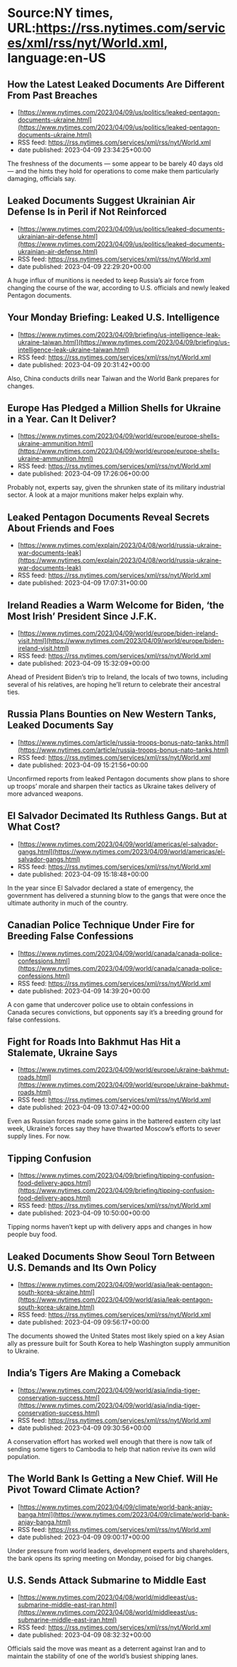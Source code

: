 # Source:NY times, URL:https://rss.nytimes.com/services/xml/rss/nyt/World.xml, language:en-US

## How the Latest Leaked Documents Are Different From Past Breaches
 - [https://www.nytimes.com/2023/04/09/us/politics/leaked-pentagon-documents-ukraine.html](https://www.nytimes.com/2023/04/09/us/politics/leaked-pentagon-documents-ukraine.html)
 - RSS feed: https://rss.nytimes.com/services/xml/rss/nyt/World.xml
 - date published: 2023-04-09 23:34:25+00:00

The freshness of the documents — some appear to be barely 40 days old — and the hints they hold for operations to come make them particularly damaging, officials say.

## Leaked Documents Suggest Ukrainian Air Defense Is in Peril if Not Reinforced
 - [https://www.nytimes.com/2023/04/09/us/politics/leaked-documents-ukrainian-air-defense.html](https://www.nytimes.com/2023/04/09/us/politics/leaked-documents-ukrainian-air-defense.html)
 - RSS feed: https://rss.nytimes.com/services/xml/rss/nyt/World.xml
 - date published: 2023-04-09 22:29:20+00:00

A huge influx of munitions is needed to keep Russia’s air force from changing the course of the war, according to U.S. officials and newly leaked Pentagon documents.

## Your Monday Briefing: Leaked U.S. Intelligence
 - [https://www.nytimes.com/2023/04/09/briefing/us-intelligence-leak-ukraine-taiwan.html](https://www.nytimes.com/2023/04/09/briefing/us-intelligence-leak-ukraine-taiwan.html)
 - RSS feed: https://rss.nytimes.com/services/xml/rss/nyt/World.xml
 - date published: 2023-04-09 20:31:42+00:00

Also, China conducts drills near Taiwan and the World Bank prepares for changes.

## Europe Has Pledged a Million Shells for Ukraine in a Year. Can It Deliver?
 - [https://www.nytimes.com/2023/04/09/world/europe/europe-shells-ukraine-ammunition.html](https://www.nytimes.com/2023/04/09/world/europe/europe-shells-ukraine-ammunition.html)
 - RSS feed: https://rss.nytimes.com/services/xml/rss/nyt/World.xml
 - date published: 2023-04-09 17:26:06+00:00

Probably not, experts say, given the shrunken state of its military industrial sector. A look at a major munitions maker helps explain why.

## Leaked Pentagon Documents Reveal Secrets About Friends and Foes
 - [https://www.nytimes.com/explain/2023/04/08/world/russia-ukraine-war-documents-leak](https://www.nytimes.com/explain/2023/04/08/world/russia-ukraine-war-documents-leak)
 - RSS feed: https://rss.nytimes.com/services/xml/rss/nyt/World.xml
 - date published: 2023-04-09 17:07:31+00:00



## Ireland Readies a Warm Welcome for Biden, ‘the Most Irish’ President Since J.F.K.
 - [https://www.nytimes.com/2023/04/09/world/europe/biden-ireland-visit.html](https://www.nytimes.com/2023/04/09/world/europe/biden-ireland-visit.html)
 - RSS feed: https://rss.nytimes.com/services/xml/rss/nyt/World.xml
 - date published: 2023-04-09 15:32:09+00:00

Ahead of President Biden’s trip to Ireland, the locals of two towns, including several of his relatives, are hoping he’ll return to celebrate their ancestral ties.

## Russia Plans Bounties on New Western Tanks, Leaked Documents Say
 - [https://www.nytimes.com/article/russia-troops-bonus-nato-tanks.html](https://www.nytimes.com/article/russia-troops-bonus-nato-tanks.html)
 - RSS feed: https://rss.nytimes.com/services/xml/rss/nyt/World.xml
 - date published: 2023-04-09 15:21:56+00:00

Unconfirmed reports from leaked Pentagon documents show plans to shore up troops’ morale and sharpen their tactics as Ukraine takes delivery of more advanced weapons.

## El Salvador Decimated Its Ruthless Gangs. But at What Cost?
 - [https://www.nytimes.com/2023/04/09/world/americas/el-salvador-gangs.html](https://www.nytimes.com/2023/04/09/world/americas/el-salvador-gangs.html)
 - RSS feed: https://rss.nytimes.com/services/xml/rss/nyt/World.xml
 - date published: 2023-04-09 15:18:48+00:00

In the year since El Salvador declared a state of emergency, the government has delivered a stunning blow to the gangs that were once the ultimate authority in much of the country.

## Canadian Police Technique Under Fire for Breeding False Confessions
 - [https://www.nytimes.com/2023/04/09/world/canada/canada-police-confessions.html](https://www.nytimes.com/2023/04/09/world/canada/canada-police-confessions.html)
 - RSS feed: https://rss.nytimes.com/services/xml/rss/nyt/World.xml
 - date published: 2023-04-09 14:39:20+00:00

A con game that undercover police use to obtain confessions in Canada secures convictions, but opponents say it’s a breeding ground for false confessions.

## Fight for Roads Into Bakhmut Has Hit a Stalemate, Ukraine Says
 - [https://www.nytimes.com/2023/04/09/world/europe/ukraine-bakhmut-roads.html](https://www.nytimes.com/2023/04/09/world/europe/ukraine-bakhmut-roads.html)
 - RSS feed: https://rss.nytimes.com/services/xml/rss/nyt/World.xml
 - date published: 2023-04-09 13:07:42+00:00

Even as Russian forces made some gains in the battered eastern city last week, Ukraine’s forces say they have thwarted Moscow’s efforts to sever supply lines. For now.

## Tipping Confusion
 - [https://www.nytimes.com/2023/04/09/briefing/tipping-confusion-food-delivery-apps.html](https://www.nytimes.com/2023/04/09/briefing/tipping-confusion-food-delivery-apps.html)
 - RSS feed: https://rss.nytimes.com/services/xml/rss/nyt/World.xml
 - date published: 2023-04-09 10:50:00+00:00

Tipping norms haven’t kept up with delivery apps and changes in how people buy food.

## Leaked Documents Show Seoul Torn Between U.S. Demands and Its Own Policy
 - [https://www.nytimes.com/2023/04/09/world/asia/leak-pentagon-south-korea-ukraine.html](https://www.nytimes.com/2023/04/09/world/asia/leak-pentagon-south-korea-ukraine.html)
 - RSS feed: https://rss.nytimes.com/services/xml/rss/nyt/World.xml
 - date published: 2023-04-09 09:56:17+00:00

The documents showed the United States most likely spied on a key Asian ally as pressure built for South Korea to help Washington supply ammunition to Ukraine.

## India’s Tigers Are Making a Comeback
 - [https://www.nytimes.com/2023/04/09/world/asia/india-tiger-conservation-success.html](https://www.nytimes.com/2023/04/09/world/asia/india-tiger-conservation-success.html)
 - RSS feed: https://rss.nytimes.com/services/xml/rss/nyt/World.xml
 - date published: 2023-04-09 09:30:56+00:00

A conservation effort has worked well enough that there is now talk of sending some tigers to Cambodia to help that nation revive its own wild population.

## The World Bank Is Getting a New Chief. Will He Pivot Toward Climate Action?
 - [https://www.nytimes.com/2023/04/09/climate/world-bank-anjay-banga.html](https://www.nytimes.com/2023/04/09/climate/world-bank-anjay-banga.html)
 - RSS feed: https://rss.nytimes.com/services/xml/rss/nyt/World.xml
 - date published: 2023-04-09 09:00:17+00:00

Under pressure from world leaders, development experts and shareholders, the bank opens its spring meeting on Monday, poised for big changes.

## U.S. Sends Attack Submarine to Middle East
 - [https://www.nytimes.com/2023/04/08/world/middleeast/us-submarine-middle-east-iran.html](https://www.nytimes.com/2023/04/08/world/middleeast/us-submarine-middle-east-iran.html)
 - RSS feed: https://rss.nytimes.com/services/xml/rss/nyt/World.xml
 - date published: 2023-04-09 08:32:32+00:00

Officials said the move was meant as a deterrent against Iran and to maintain the stability of one of the world’s busiest shipping lanes.

